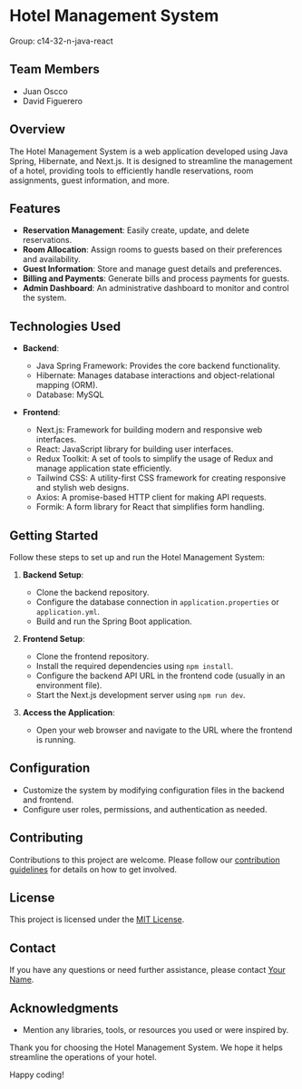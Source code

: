 # Hotel Management System

Group: c14-32-n-java-react

## Team Members
- Juan Oscco
- David Figuerero

## Overview
The Hotel Management System is a web application developed using Java Spring, Hibernate, and Next.js. It is designed to streamline the management of a hotel, providing tools to efficiently handle reservations, room assignments, guest information, and more.

## Features
- **Reservation Management**: Easily create, update, and delete reservations.
- **Room Allocation**: Assign rooms to guests based on their preferences and availability.
- **Guest Information**: Store and manage guest details and preferences.
- **Billing and Payments**: Generate bills and process payments for guests.
- **Admin Dashboard**: An administrative dashboard to monitor and control the system.

## Technologies Used
- **Backend**:
  - Java Spring Framework: Provides the core backend functionality.
  - Hibernate: Manages database interactions and object-relational mapping (ORM).
  - Database: MySQL

- **Frontend**:
  - Next.js: Framework for building modern and responsive web interfaces.
  - React: JavaScript library for building user interfaces.
  - Redux Toolkit: A set of tools to simplify the usage of Redux and manage application state efficiently.
  - Tailwind CSS: A utility-first CSS framework for creating responsive and stylish web designs.
  - Axios: A promise-based HTTP client for making API requests.
  - Formik: A form library for React that simplifies form handling.

## Getting Started
Follow these steps to set up and run the Hotel Management System:

1. **Backend Setup**:
   - Clone the backend repository.
   - Configure the database connection in `application.properties` or `application.yml`.
   - Build and run the Spring Boot application.

2. **Frontend Setup**:
   - Clone the frontend repository.
   - Install the required dependencies using `npm install`.
   - Configure the backend API URL in the frontend code (usually in an environment file).
   - Start the Next.js development server using `npm run dev`.

3. **Access the Application**:
   - Open your web browser and navigate to the URL where the frontend is running.

## Configuration
- Customize the system by modifying configuration files in the backend and frontend.
- Configure user roles, permissions, and authentication as needed.

## Contributing
Contributions to this project are welcome. Please follow our [contribution guidelines](CONTRIBUTING.md) for details on how to get involved.

## License
This project is licensed under the [MIT License](LICENSE).

## Contact
If you have any questions or need further assistance, please contact [Your Name](mailto:your.email@example.com).

## Acknowledgments
- Mention any libraries, tools, or resources you used or were inspired by.

Thank you for choosing the Hotel Management System. We hope it helps streamline the operations of your hotel.

Happy coding!
